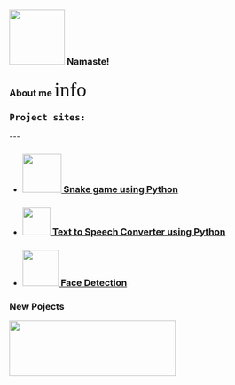 <h3 align = "left" >
  <img src = "https://i.pinimg.com/originals/d7/bd/f1/d7bdf125ad47c0a85af91b082478a28d.gif" width = 100 height = 100 /> Namaste!
</h3>
<link rel="stylesheet" href="https://fonts.googleapis.com/icon?family=Material+Icons">
<style>
.btn {
  background-color: DodgerBlue;
  border: none;
  color: white;
  padding: 5px 10px;
  font-size: 16px;
  cursor: pointer;
}
/* Darker background on mouse-over */
.btn:hover {
  background-color: RoyalBlue;
}
.material-icons {
  font-family: 'Material Icons';
  font-weight: normal;
  font-style: normal;
  font-size: 24px;  
  display: inline-block;
  line-height: 1;
  text-transform: none;
  letter-spacing: normal;
  word-wrap: normal;
  white-space: nowrap;
  direction: ltr;
  -webkit-font-smoothing: antialiased;
  text-rendering: optimizeLegibility;
  /* Support for Firefox. */
  -moz-osx-font-smoothing: grayscale;
  /* Support for IE. */
  font-feature-settings: 'liga';
}
.material-icons.md-36 { font-size: 36px; }

</style>

<h3>About me <a href="https://suhasbrao.github.io/about.html" >
  <i class="material-icons md-36">info</i></a>
</h3>

<h3><samp>Project sites:</samp></h3>
---

- <h3><img src = "https://external-content.duckduckgo.com/iu/?u=http%3A%2F%2Fbestanimations.com%2FAnimals%2FReptiles%2Fsnakes%2Fanimated-cobra-snake-gif-2.gif&f=1&nofb=1" width = 70 height = 70/><a href = "https://suhasbrao.github.io/Snake-game/">  Snake game using Python</a></h3>

- <h3><img src ="https://external-content.duckduckgo.com/iu/?u=https%3A%2F%2Fgifimage.net%2Fwp-content%2Fuploads%2F2017%2F10%2Fmicrophone-gif-12.gif&f=1&nofb=1" width = 50 height = 50 /><a href = "https://suhasbrao.github.io/Text-To-Speech/" > Text to Speech Converter using Python </a></h3>

- <h3><img src="https://media0.giphy.com/media/rxFW7n1NU7E6bwJ5ht/giphy.gif?cid=ecf05e4744p6phdsmu8nr73m9k0rixokm92401r15rsz1r62&rid=giphy.gif&ct=g" width = 65 height = 65 /><a href = 'https://suhasbrao.github.io/FaceDetection/'> Face Detection</a></h3>
<h3> New Pojects </h3>

<p align="left">
<img 
src="https://media1.giphy.com/media/rgVLXMbhACKQ/giphy.gif?cid=790b7611576df108a8ccb326083b203ef31a3fe024cd6c5a&rid=giphy.gif&ct=g"
width = 300
height = 100
/>
</p>
